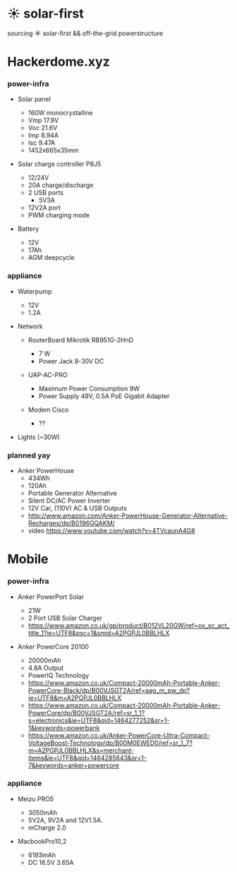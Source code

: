 # :sunny: solar-first
sourcing :sunny: solar-first && off-the-grid powerstructure

# Hackerdome.xyz 

### power-infra

* Solar panel
  * 160W monocrystalline
  * Vmp 17.9V
  * Voc 21.6V
  * Imp 8.94A
  * Isc 9.47A
  * 1452x665x35mm
  
* Solar charge controller P8J5
  * 12/24V
  * 20A charge/discharge
  * 2 USB ports
    * 5V3A
  * 12V2A port
  * PWM charging mode
  
* Battery
  * 12V
  * 17Ah
  * AGM deepcycle

### appliance

* Waterpump
  * 12V
  * 1.2A

* Network
  * RouterBoard Mikrotik RB951G-2HnD
    * 7 W
    * Power Jack 8-30V DC
    
  * UAP-AC-PRO
    * Maximum Power Consumption 9W
    * Power Supply 48V, 0.5A PoE Gigabit Adapter
    
  * Modem Cisco
    * ??
  
* Lights (~30W)

### planned yay
* Anker PowerHouse 
  * 434Wh
  * 120Ah 
  * Portable Generator Alternative
  * Silent DC/AC Power Inverter
  * 12V Car, (110V) AC & USB Outputs
  *  http://www.amazon.com/Anker-PowerHouse-Generator-Alternative-Recharges/dp/B0196GQAKM/
  * video https://www.youtube.com/watch?v=4TVcaunA4G8


# Mobile

### power-infra

* Anker PowerPort Solar 
  * 21W 
  * 2 Port USB Solar Charger
  * https://www.amazon.co.uk/gp/product/B012VL20GW/ref=ox_sc_act_title_1?ie=UTF8&psc=1&smid=A2PGPJL0BBLHLX

* Anker PowerCore 20100 
  * 20000mAh 
  * 4.8A Output
  * PowerIQ Technology
  * https://www.amazon.co.uk/Compact-20000mAh-Portable-Anker-PowerCore-Black/dp/B00VJSGT2A/ref=aag_m_pw_dp?ie=UTF8&m=A2PGPJL0BBLHLX
  * https://www.amazon.co.uk/Compact-20000mAh-Portable-Anker-PowerCore/dp/B00VJSGT2A/ref=sr_1_1?s=electronics&ie=UTF8&qid=1464277252&sr=1-1&keywords=powerbank
  * https://www.amazon.co.uk/Anker-PowerCore-Ultra-Compact-VoltageBoost-Technology/dp/B00M0EWED0/ref=sr_1_7?m=A2PGPJL0BBLHLX&s=merchant-items&ie=UTF8&qid=1464285643&sr=1-7&keywords=anker+powercore
  
### appliance
* Meizu PRO5
  * 3050mAh
  * 5V2A, 9V2A and 12V1.5A. 
  * mCharge 2.0
  
* MacbookPro10,2
  * 6193mAh
  * DC 16.5V 3.65A
